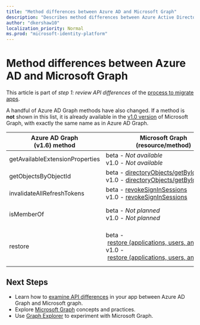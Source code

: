 ```yaml
---
title: "Method differences between Azure AD and Microsoft Graph"
description: "Describes method differences between Azure Active Directory (Azure AD) Graph API and Microsoft Graph API (REST)."
author: "dkershaw10"
localization_priority: Normal
ms.prod: "microsoft-identity-platform"
---
```


# Method differences between Azure AD and Microsoft Graph

This article is part of *step 1: review API differences* of the [process to migrate apps](migrate-azure-ad-graph-planning-checklist.md).

A handful of Azure AD Graph methods have also changed.  If a method is **not** shown in this list, it is already available in the [v1.0 version](/graph/api/overview?view=graph-rest-1.0) of Microsoft Graph, with exactly the same name as in Azure AD Graph.

|Azure AD Graph <br>(v1.6) method |Microsoft Graph<br>(resource/method)|Comments|
|---|---|---|
| getAvailableExtensionProperties | beta&nbsp;-&nbsp;_Not available_ <br> v1.0&nbsp;-&nbsp;_Not available_ |  |
| getObjectsByObjectId | beta&nbsp;-&nbsp;[directoryObjects/getByIds](/graph/api/directoryobject-getbyids?view=graph-rest-beta) <br> v1.0&nbsp;-&nbsp;[directoryObjects/getByIds](/graph/api/directoryobject-getbyids?view=graph-rest-1.0) | |
| invalidateAllRefreshTokens | beta&nbsp;-&nbsp;[revokeSignInSessions](/graph/api/user-revokesigninsessions?view=graph-rest-beta) <br> v1.0&nbsp;-&nbsp;[revokeSignInSessions](/graph/api/user-revokesigninsessions?view=graph-rest-1.0) | |
| isMemberOf | beta&nbsp;-&nbsp;_Not planned_ <br> v1.0&nbsp;-&nbsp;_Not planned_ | Use checkMemberGroups instead. |
| restore | beta&nbsp;-&nbsp;[restore&nbsp;(applications,&nbsp;users,&nbsp;and&nbsp;groups)](/graph/api/directory-deleteditems-restore?view=graph-rest-beta)<br> v1.0&nbsp;-&nbsp;[restore&nbsp;(applications,&nbsp;users,&nbsp;and&nbsp;groups)](/graph/api/directory-deleteditems-restore?view=graph-rest-1.0) | You can also view deleted applications, users, and groups and permanently delete them. |

## Next Steps

- Learn how to [examine API differences](migrate-azure-ad-graph-audit-api-use.md) in your app between Azure AD Graph and Microsoft graph.
- Explore [Microsoft Graph](/graph/overview) concepts and practices.
- Use [Graph Explorer](https://aka.ms/ge) to experiment with Microsoft Graph.
